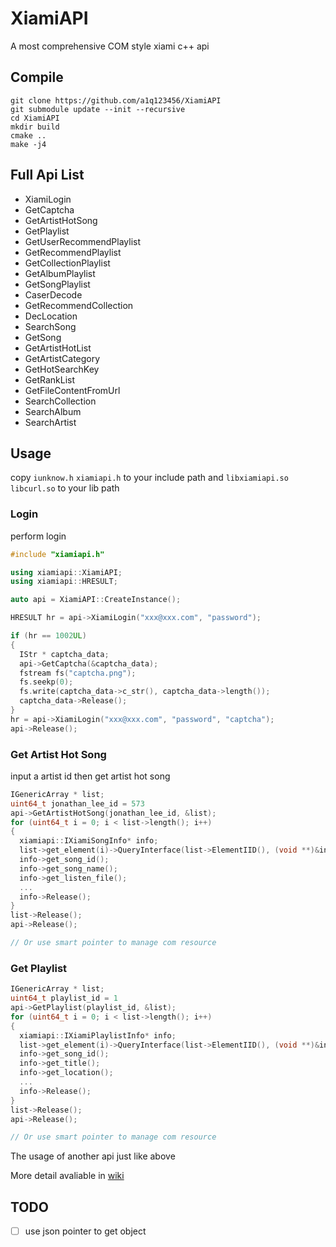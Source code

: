 # XiamiAPI
A most comprehensive COM style xiami c++ api

## Compile
```shell
git clone https://github.com/a1q123456/XiamiAPI
git submodule update --init --recursive
cd XiamiAPI
mkdir build
cmake ..
make -j4
```

## Full Api List

* XiamiLogin
* GetCaptcha
* GetArtistHotSong
* GetPlaylist
* GetUserRecommendPlaylist
* GetRecommendPlaylist
* GetCollectionPlaylist
* GetAlbumPlaylist
* GetSongPlaylist
* CaserDecode
* GetRecommendCollection
* DecLocation
* SearchSong
* GetSong
* GetArtistHotList
* GetArtistCategory
* GetHotSearchKey
* GetRankList
* GetFileContentFromUrl
* SearchCollection
* SearchAlbum
* SearchArtist

## Usage

copy `iunknow.h` `xiamiapi.h` to your include path and `libxiamiapi.so` `libcurl.so` to your lib path

### Login
perform login
```C++
#include "xiamiapi.h"

using xiamiapi::XiamiAPI;
using xiamiapi::HRESULT;

auto api = XiamiAPI::CreateInstance();

HRESULT hr = api->XiamiLogin("xxx@xxx.com", "password");

if (hr == 1002UL)
{
  IStr * captcha_data;
  api->GetCaptcha(&captcha_data);
  fstream fs("captcha.png");
  fs.seekp(0);
  fs.write(captcha_data->c_str(), captcha_data->length());
  captcha_data->Release();
}
hr = api->XiamiLogin("xxx@xxx.com", "password", "captcha");
api->Release();
```

### Get Artist Hot Song
input a artist id then get artist hot song
```C++
IGenericArray * list;
uint64_t jonathan_lee_id = 573
api->GetArtistHotSong(jonathan_lee_id, &list);
for (uint64_t i = 0; i < list->length(); i++)
{
  xiamiapi::IXiamiSongInfo* info;
  list->get_element(i)->QueryInterface(list->ElementIID(), (void **)&info);
  info->get_song_id();
  info->get_song_name();
  info->get_listen_file();
  ...
  info->Release();
}
list->Release();
api->Release();

// Or use smart pointer to manage com resource
```

### Get Playlist

```C++
IGenericArray * list;
uint64_t playlist_id = 1
api->GetPlaylist(playlist_id, &list);
for (uint64_t i = 0; i < list->length(); i++)
{
  xiamiapi::IXiamiPlaylistInfo* info;
  list->get_element(i)->QueryInterface(list->ElementIID(), (void **)&info);
  info->get_song_id();
  info->get_title();
  info->get_location();
  ...
  info->Release();
}
list->Release();
api->Release();

// Or use smart pointer to manage com resource
```

The usage of another api just like above 

More detail avaliable in [wiki](https://github.com/a1q123456/XiamiAPI/wiki)

## TODO
- [ ] use json pointer to get object
